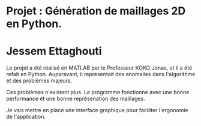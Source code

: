 #		Projet : Génération de maillages 2D en Python.
#			    Jessem Ettaghouti

Le projet a été réalisé en MATLAB par le Professeur KOKO Jonas, et il a été refait en Python.
Auparavant, il représentait des anomalies dans l'algorithme et des problèmes majeurs.

Ces problèmes n'existent plus. Le programme fonctionne avec une bonne performance et une bonne représenation des maillages.

Je vais mettre en place une interface graphique pour faciliter l'ergonomie de l'application.
